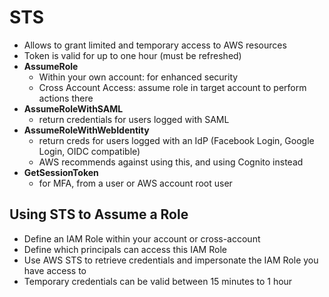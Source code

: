 # STS

* Allows to grant limited and temporary access to AWS resources
* Token is valid for up to one hour (must be refreshed)
* **AssumeRole**
  * Within your own account: for enhanced security
  * Cross Account Access: assume role in target account to perform actions there
* **AssumeRoleWithSAML**
  * return credentials for users logged with SAML
* **AssumeRoleWithWebIdentity**
  * return creds for users logged with an IdP (Facebook Login, Google Login, OIDC compatible)
  * AWS recommends against using this, and using Cognito instead
* **GetSessionToken**
  * for MFA, from a user or AWS account root user

## Using STS to Assume a Role

* Define an IAM Role within your account or cross-account
* Define which principals can access this IAM Role
* Use AWS STS to retrieve credentials and impersonate the IAM Role you have access to
* Temporary credentials can be valid between 15 minutes to 1 hour

